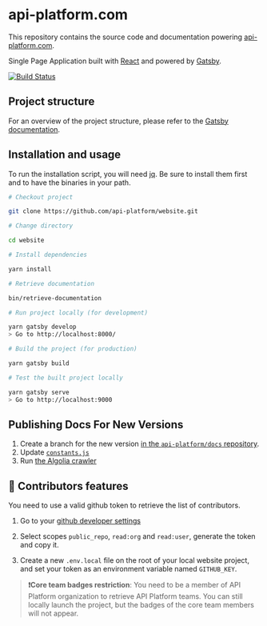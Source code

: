 # api-platform.com

This repository contains the source code and documentation powering [api-platform.com](https://api-platform.com/).

Single Page Application built with [React](https://facebook.github.io/react/) and powered by [Gatsby](https://www.gatsbyjs.org/).

[![Build Status](https://travis-ci.org/api-platform/website.svg?branch=main)](https://travis-ci.org/api-platform/website)

## Project structure

For an overview of the project structure, please refer to the [Gatsby documentation](https://www.gatsbyjs.org/docs/building-with-components/).

## Installation and usage

To run the installation script, you will need [jq](https://stedolan.github.io/jq/).
Be sure to install them first and to have the binaries in your path.

```sh
# Checkout project

git clone https://github.com/api-platform/website.git

# Change directory

cd website

# Install dependencies

yarn install

# Retrieve documentation

bin/retrieve-documentation

# Run project locally (for development)

yarn gatsby develop
> Go to http://localhost:8000/

# Build the project (for production)

yarn gatsby build

# Test the built project locally

yarn gatsby serve
> Go to http://localhost:9000
```

## Publishing Docs For New Versions

1. Create a branch for the new version [in the `api-platform/docs` repository](https://github.com/api-platform/docs).
2. Update [`constants.js`](https://github.com/api-platform/website/blob/main/constants.js)
3. Run [the Algolia crawler](https://crawler.algolia.com)

## 🤝 Contributors features

You need to use a valid github token to retrieve the list of contributors.

1. Go to your [github developer settings](https://github.com/settings/tokens)

2. Select scopes `public_repo`, `read:org` and `read:user`, generate the token and copy it.

3. Create a new `.env.local` file on the root of your local website project, and set your token as an environment variable named `GITHUB_KEY`.

> **❗Core team badges restriction**: You need to be a member of API Platform organization to retrieve API Platform teams. You can still locally launch the project, but the badges of the core team members will not appear.

